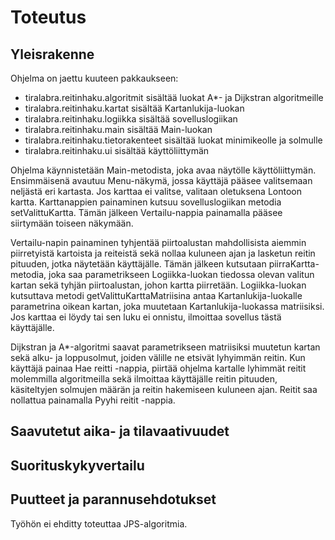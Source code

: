 # Toteutus

## Yleisrakenne

Ohjelma on jaettu kuuteen pakkaukseen:
- tiralabra.reitinhaku.algoritmit sisältää luokat A*- ja Dijkstran algoritmeille
- tiralabra.reitinhaku.kartat sisältää Kartanlukija-luokan
- tiralabra.reitinhaku.logiikka sisältää sovelluslogiikan
- tiralabra.reitinhaku.main sisältää Main-luokan
- tiralabra.reitinhaku.tietorakenteet sisältää luokat minimikeolle ja solmulle
- tiralabra.reitinhaku.ui sisältää käyttöliittymän

Ohjelma käynnistetään Main-metodista, joka avaa näytölle käyttöliittymän. Ensimmäisenä avautuu Menu-näkymä, jossa käyttäjä pääsee valitsemaan neljästä eri kartasta. Jos karttaa ei valitse, valitaan oletuksena Lontoon kartta. Karttanappien painaminen kutsuu sovelluslogiikan metodia setValittuKartta. Tämän jälkeen Vertailu-nappia painamalla pääsee siirtymään toiseen näkymään.

Vertailu-napin painaminen tyhjentää piirtoalustan mahdollisista aiemmin piirretyistä kartoista ja reiteistä sekä nollaa kuluneen ajan ja lasketun reitin pituuden, jotka näytetään käyttäjälle. Tämän jälkeen kutsutaan piirraKartta-metodia, joka saa parametrikseen Logiikka-luokan tiedossa olevan valitun kartan sekä tyhjän piirtoalustan, johon kartta piirretään. Logiikka-luokan kutsuttava metodi getValittuKarttaMatriisina antaa Kartanlukija-luokalle parametrina oikean kartan, joka muutetaan Kartanlukija-luokassa matriisiksi. Jos karttaa ei löydy tai sen luku ei onnistu, ilmoittaa sovellus tästä käyttäjälle.

Dijkstran ja A*-algoritmi saavat parametrikseen matriisiksi muutetun kartan sekä alku- ja loppusolmut, joiden välille ne etsivät lyhyimmän reitin. Kun käyttäjä painaa Hae reitti -nappia, piirtää ohjelma kartalle lyhimmät reitit molemmilla algoritmeilla sekä ilmoittaa käyttäjälle reitin pituuden, käsiteltyjen solmujen määrän ja reitin hakemiseen kuluneen ajan. Reitit saa nollattua painamalla Pyyhi reitit -nappia.

## Saavutetut aika- ja tilavaativuudet

## Suorituskykyvertailu

## Puutteet ja parannusehdotukset

Työhön ei ehditty toteuttaa JPS-algoritmia.
